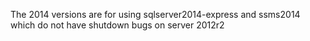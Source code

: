 The 2014 versions are for using sqlserver2014-express and ssms2014 which do not have shutdown bugs on server 2012r2
